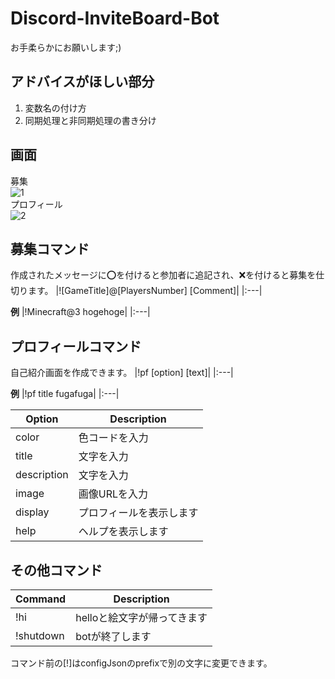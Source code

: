 # Discord-InviteBoard-Bot
お手柔らかにお願いします;)

## アドバイスがほしい部分
1. 変数名の付け方
1. 同期処理と非同期処理の書き分け

## 画面
募集  
![1](https://user-images.githubusercontent.com/105027725/196024616-8df4a5b4-f001-4085-a3db-2d85c7f3f8d4.png)  
プロフィール  
![2](https://user-images.githubusercontent.com/105027725/196024617-8aa2af30-272b-4cbf-bbf7-c4be72683d22.png)
  
## 募集コマンド
作成されたメッセージに:o:を付けると参加者に追記され、:x:を付けると募集を仕切ります。
|![GameTitle]@[PlayersNumber] [Comment]|
|:---|


**例**
|!Minecraft@3 hogehoge|
|:---|

## プロフィールコマンド
自己紹介画面を作成できます。
|!pf [option] [text]|
|:---|


**例**
|!pf title fugafuga|
|:---|

|Option|Description|
|---|---|
|color|色コードを入力|
|title|文字を入力|
|description|文字を入力|
|image|画像URLを入力|
|display|プロフィールを表示します|
|help|ヘルプを表示します|
  
## その他コマンド
|Command|Description|
|---|---|
|!hi|helloと絵文字が帰ってきます|
|!shutdown|botが終了します|

コマンド前の[!]はconfigJsonのprefixで別の文字に変更できます。
